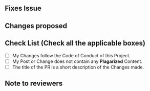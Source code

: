 

<!-- If your PR fixes an open issue, use `Closes #999` to link your PR with the issue. #999 stands for the issue number you are fixing -->

## Fixes Issue

<!-- Remove this section if not applicable -->

<!-- Example: Closes #31 -->

## Changes proposed

<!-- List all the proposed changes in your PR -->

<!-- Mark all the applicable boxes. To mark the box as done follow the following conventions -->
<!--
[x] - Correct; marked as done
[X] - Correct; marked as done

[ ] - Not correct; marked as **not** done
-->

## Check List (Check all the applicable boxes) <!-- Follow the above conventions to check the box -->

- [ ] My Changes follow the Code of Conduct of this Project. 
- [ ] My Post or Change does not contain any **Plagarized** Content. 
- [ ] The title of the PR is a short description of the Changes made. 

## Note to reviewers

<!-- Add notes to reviewers if applicable -->
